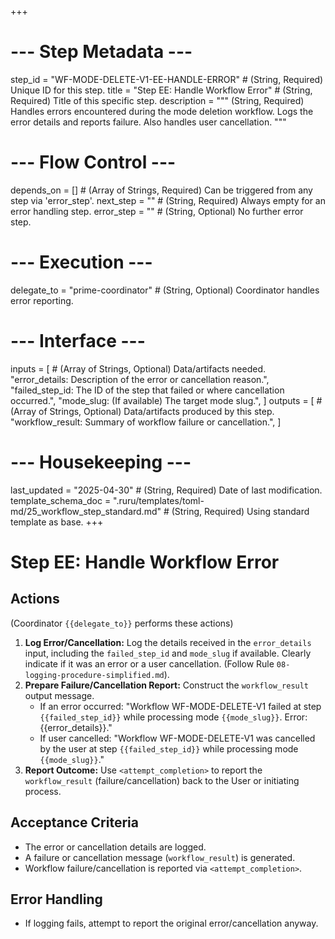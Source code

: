 +++
# --- Step Metadata ---
step_id = "WF-MODE-DELETE-V1-EE-HANDLE-ERROR" # (String, Required) Unique ID for this step.
title = "Step EE: Handle Workflow Error" # (String, Required) Title of this specific step.
description = """
(String, Required) Handles errors encountered during the mode deletion workflow.
Logs the error details and reports failure. Also handles user cancellation.
"""

# --- Flow Control ---
depends_on = [] # (Array of Strings, Required) Can be triggered from any step via 'error_step'.
next_step = "" # (String, Required) Always empty for an error handling step.
error_step = "" # (String, Optional) No further error step.

# --- Execution ---
delegate_to = "prime-coordinator" # (String, Optional) Coordinator handles error reporting.

# --- Interface ---
inputs = [ # (Array of Strings, Optional) Data/artifacts needed.
    "error_details: Description of the error or cancellation reason.",
    "failed_step_id: The ID of the step that failed or where cancellation occurred.",
    "mode_slug: (If available) The target mode slug.",
]
outputs = [ # (Array of Strings, Optional) Data/artifacts produced by this step.
    "workflow_result: Summary of workflow failure or cancellation.",
]

# --- Housekeeping ---
last_updated = "2025-04-30" # (String, Required) Date of last modification.
template_schema_doc = ".ruru/templates/toml-md/25_workflow_step_standard.md" # (String, Required) Using standard template as base.
+++

# Step EE: Handle Workflow Error

## Actions

(Coordinator `{{delegate_to}}` performs these actions)

1.  **Log Error/Cancellation:** Log the details received in the `error_details` input, including the `failed_step_id` and `mode_slug` if available. Clearly indicate if it was an error or a user cancellation. (Follow Rule `08-logging-procedure-simplified.md`).
2.  **Prepare Failure/Cancellation Report:** Construct the `workflow_result` output message.
    *   If an error occurred: "Workflow WF-MODE-DELETE-V1 failed at step `{{failed_step_id}}` while processing mode `{{mode_slug}}`. Error: {{error_details}}."
    *   If user cancelled: "Workflow WF-MODE-DELETE-V1 was cancelled by the user at step `{{failed_step_id}}` while processing mode `{{mode_slug}}`."
3.  **Report Outcome:** Use `<attempt_completion>` to report the `workflow_result` (failure/cancellation) back to the User or initiating process.

## Acceptance Criteria

*   The error or cancellation details are logged.
*   A failure or cancellation message (`workflow_result`) is generated.
*   Workflow failure/cancellation is reported via `<attempt_completion>`.

## Error Handling

*   If logging fails, attempt to report the original error/cancellation anyway.
